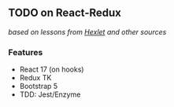 ## TODO on React-Redux

*based on lessons from [Hexlet](https://hexlet.io) and other sources*

### Features
- React 17 (on hooks)
- Redux TK
- Bootstrap 5
- TDD: Jest/Enzyme
